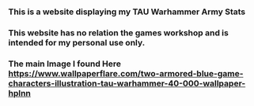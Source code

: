 ### This is a website displaying my TAU Warhammer Army Stats
### This website has no relation the games workshop and is intended for my personal use only.
### The main Image I found Here https://www.wallpaperflare.com/two-armored-blue-game-characters-illustration-tau-warhammer-40-000-wallpaper-hplnn 
